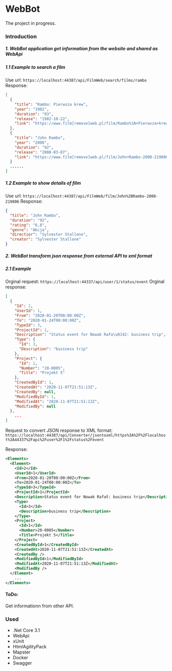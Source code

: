 # WebBot

The project in progress.

### Introduction
##### 1. WebBot application get information from the website and shared as WebApi
##### 1.1 Example to search a film
Use url:
`https://localhost:44387/api/FilmWeb/search/films/rambo`
Response:
```json
[
  {
    "title": "Rambo: Pierwsza krew",
    "year": "1982",
    "duration": "93",
    "release": "1982-10-22",
    "link": "https://www.film[remove]web.pl/film/Rambo%3A+Pierwsza+krew-1982-9063"
  },
  {
    "title": "John Rambo",
    "year": "2008",
    "duration": "92",
    "release": "2008-03-07",
    "link": "https://www.film[remove]web.pl/film/John+Rambo-2008-219806"
  }
  ......
]
```
##### 1.2 Example to show details of film
Use url:
`https://localhost:44387/api/FilmWeb/film/John%2BRambo-2008-219806`
Response:
```json 
{
  "title": "John Rambo",
  "duration": "92",
  "rating": "6,8",
  "genre": "Akcja",
  "directior": "Sylvester Stallone",
  "creator": "Sylvester Stallone"
}
```

##### 2. WebBot transform json response from external API to xml format
##### 2.1 Example

Orginal request: `https://localhost:44337/api/user/1/status/event`
Orginal response:
```json
[
  {
    "Id": 2,
    "UserId": 1,
    "From": "2020-01-20T00:00:00Z",
    "To": "2020-01-24T00:00:00Z",
    "TypeId": 3,
    "ProjectId": 1,
    "Description": "Status event for Nowak Rafa\u0142: business trip",
    "Type": {
      "Id": 3,
      "Description": "business trip"
    },
    "Project": {
      "Id": 1,
      "Number": "20-0005",
      "Title": "Projekt 5"
    },
    "CreatedById": 1,
    "CreatedAt": "2020-11-07T21:51:13Z",
    "CreatedBy": null,
    "ModifiedById": 1,
    "ModifiedAt": "2020-11-07T21:51:13Z",
    "ModifiedBy": null
  },
    ...
]
```

Request to convert JSON response to XML format: `https://localhost:44387/api/Converter/jsontoxml/https%3A%2F%2Flocalhost%3A44337%2Fapi%2Fuser%2F1%2Fstatus%2Fevent`

Response:
```xml
<Elements>
  <Element>
    <Id>2</Id>
    <UserId>1</UserId>
    <From>2020-01-20T00:00:00Z</From>
    <To>2020-01-24T00:00:00Z</To>
    <TypeId>3</TypeId>
    <ProjectId>1</ProjectId>
    <Description>Status event for Nowak Rafał: business trip</Description>
    <Type>
      <Id>3</Id>
      <Description>business trip</Description>
    </Type>
    <Project>
      <Id>1</Id>
      <Number>20-0005</Number>
      <Title>Projekt 5</Title>
    </Project>
    <CreatedById>1</CreatedById>
    <CreatedAt>2020-11-07T21:51:13Z</CreatedAt>
    <CreatedBy />
    <ModifiedById>1</ModifiedById>
    <ModifiedAt>2020-11-07T21:51:13Z</ModifiedAt>
    <ModifiedBy />
  </Element>
    ...
</Elements>
```


#### ToDo:
Get informationn from other API.

### Used
- .Net Core 3.1
- WebApi
- xUnit
- HtmlAgilityPack
- Mapster
- Docker
- Swagger
